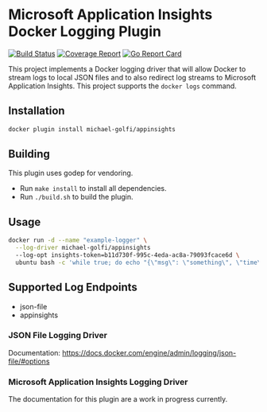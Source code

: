 # Microsoft Application Insights Docker Logging Plugin

[![Build Status](https://gitlab.com/michael.golfi/appinsights/badges/master/build.svg)](https://gitlab.com/michael.golfi/appinsights/commits/master)
[![Coverage Report](https://gitlab.com/michael.golfi/appinsights/badges/master/coverage.svg)](https://gitlab.com/michael.golfi/appinsights/commits/master)
[![Go Report Card](https://goreportcard.com/badge/gitlab.com/michael.golfi/appinsights)](https://goreportcard.com/report/gitlab.com/michael.golfi/appinsights)

This project implements a Docker logging driver that will allow Docker to stream logs to local JSON files and to also redirect log streams to Microsoft Application Insights. This project supports the `docker logs` command.

## Installation

```bash
docker plugin install michael-golfi/appinsights
```

## Building

This plugin uses godep for vendoring. 
- Run `make install` to install all dependencies. 
- Run `./build.sh` to build the plugin.

## Usage

```bash
docker run -d --name "example-logger" \
  --log-driver michael-golfi/appinsights
  --log-opt insights-token=b11d730f-995c-4eda-ac8a-79093fcace6d \
  ubuntu bash -c 'while true; do echo "{\"msg\": \"something\", \"time\": \"`date +%s`\"}"; sleep 2; done;'
```

## Supported Log Endpoints

* json-file
* appinsights

### JSON File Logging Driver

Documentation: https://docs.docker.com/engine/admin/logging/json-file/#options

### Microsoft Application Insights Logging Driver

The documentation for this plugin are a work in progress currently.